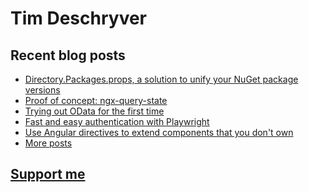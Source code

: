 # Tim Deschryver

<!-- prettier-ignore-start -->
<!-- BLOG:START -->

## Recent blog posts

- [Directory.Packages.props, a solution to unify your NuGet package versions](https://timdeschryver.dev/blog/directorypackagesprops-a-solution-to-unify-your-nuget-package-versions)
- [Proof of concept: ngx-query-state](https://timdeschryver.dev/blog/proof-of-concept-ngx-query-state)
- [Trying out OData for the first time](https://timdeschryver.dev/blog/trying-out-odata-for-the-first-time)
- [Fast and easy authentication with Playwright](https://timdeschryver.dev/blog/fast-and-easy-authentication-with-playwright)
- [Use Angular directives to extend components that you don't own](https://timdeschryver.dev/blog/use-angular-directives-to-extend-components-that-you-dont-own)
- [More posts](https://timdeschryver.dev/blog)

<!-- BLOG:END -->
<!-- prettier-ignore-end -->

## [Support me](https://www.paypal.com/donate/?hosted_button_id=59M5TFPQJS8SQ)
